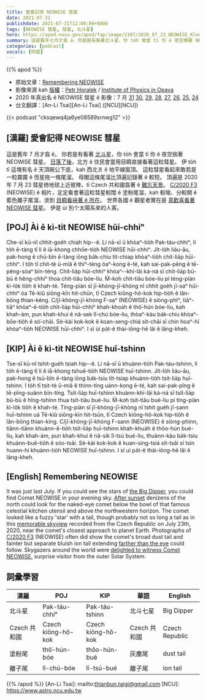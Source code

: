 ```yaml
---
title: 愛會記得 NEOWISE 彗星
date: 2021-07-31
publishdate: 2021-07-31T12:00:00+0800
tags: [NEOWISE 彗星, 彗星, 北斗星]
hero: https://apod.nasa.gov/apod/fap/image/2107/2020_07_23_NEOWISE_Klondik_Combine1_Samostatne_1100px.jpg
summary: 這是舊年七月才翕 ê。你若是有看著北斗星，你 to̍h 會當 tī 你 ê 夜空揣著 NEOWISE 彗星。
categories: [podcast]
vocals: [阿錕]
---
```


{{% apod %}}

- 原始文章：[Remembering NEOWISE](https://apod.nasa.gov/apod/ap210731.html)
- 影像來源 kah [版權][copyright]：[Petr Horalek](http://www.astronom.cz/horalek/?page_id=20) / [Institute of Physics in Opava](https://www.slu.cz/phys/en/)
- 2020 年真出名 ê NEOWISE 彗星 ê 影像：7 月 [31](https://www.facebook.com/media/set/?set=a.2818635991573935&type=3) [30](https://www.facebook.com/media/set/?set=a.2814764565294411&type=3), [29](https://www.facebook.com/media/set/?set=a.2811464625624405&type=3), [28](https://www.facebook.com/media/set/?set=a.2808659892571545&type=3), [27](https://www.facebook.com/media/set/?set=a.2806003322837202&type=3), [26](https://www.facebook.com/media/set/?set=a.2803425026428365&type=3), [25](https://www.facebook.com/media/set/?set=a.2800436196727248&type=3), [24](https://www.facebook.com/media/set/?set=a.2797140183723516&type=3)
- 台文翻譯：[An-Li Tsai][An-Li Tsai] ([NCU][NCU])

{{< podcast "cksqewq4ja6ye08589srnwg12" >}}

## [漢羅] 愛會記得 NEOWISE 彗星
這是舊年 7 月才翕 ê。
你若是有看著 [北斗星][the Big Dipper]，你 to̍h 會當 tī 你 ê 夜空揣著 NEOWISE 彗星。
[日落了後][After sunset]，北方 ê 住民會當用目睭直接看著這粒彗星。
伊 to̍h tī 這塊有名 ê 天頂碗公下底，kah 西北爿 ê 地平線面頂。
這粒彗星看起來敢若是一粒霧霧 ê 恆星拖一條尾溜。
毋閣這條尾溜比頂遍記錄著 ê 較短。
頂遍是 2020 年 7 月 23 彗星倚地球上近彼陣，tī Czech 共和國翕著 ê [難忘天景][memorable skyview]。
[C/2020 F3][C/2020 F3] (NEOWISE) ê 相片，定定看會著這粒彗星較闊 ê 塗粉尾溜，kah 較暗、分較開 ê 藍色離子尾溜，湠到 [目睭看袂著 ê 所在][farther than the eye]。
世界各國 ê 觀星者實在是 [真歡喜看著 NEOWISE 彗星][delighted to witness Comet NEOWISE]。
伊是 ùi 別个太陽系來的人客。

## [POJ] Ài ē kì-tit NEOWISE hūi-chhiⁿ
Che-sī kū-nî chhit-goe̍h chiah hip--ê.
Lí nā-sī ū khòaⁿ-tio̍h Pak-táu-chhiⁿ, lí to̍h ē-tàng tī lí ê iā-khong chhōe-tio̍h NEOWISE hūi-chhiⁿ.
Ji̍t-lo̍h liáu-āu, pak-hong ê chū-bîn ē-tàng iōng ba̍k-chiu ti̍t-chiap khòaⁿ-tio̍h chit-lia̍p hūi-chhiⁿ.
I to̍h tī chit-tè ū-miâ ê thiⁿ-téng óaⁿ-kong ē-té, kah sai-pak-pêng ê tē-pêng-sòaⁿ bīn-téng.
Chit-lia̍p hūi-chhiⁿ khòaⁿ--khí-lâi ká-ná sī chi̍t-lia̍p bū-bū ê hêng-chhiⁿ thoa chi̍t-tiâu bóe-liu.
M̄-koh chit-tiâu bóe-liu pí téng-piàn kì-lo̍k tio̍h ê khah-té.
Téng-piàn sī jī-khòng-jī-khòng nî chhit goe̍h jī-saⁿ hūi-chhiⁿ óa Tē-kiû siōng-kīn hit-chūn, tī Czech kiōng-hô-kok hip-tio̍h ê lân-bōng thian-kéng.
C/jī-khòng-jī-khòng F-saⁿ (NEOWISE) ê siòng-phìⁿ, tiāⁿ-tiāⁿ khòaⁿ-ē-tio̍h chi̍t-lia̍p hūi-chhiⁿ khah-khoa̍h ê thô͘-hún bóe-liu, kah khah-àm, pun khah-khui ê nâ-sek lî-chú bóe-liu, thòaⁿ-kàu ba̍k-chiu khòaⁿ-bōe-tio̍h ê só͘-chāi.
Sè-kài kok-kok ê koan-seng-chiá si̍t-chāi sī chin hoaⁿ-hí khòaⁿ-tio̍h NEOWISE hūi-chhiⁿ.
I sī ùi pa̍t-ê thài-iông-hē lâi ê lâng-kheh.

## [KIP] Ài ē kì-tit NEOWISE huī-tshinn
Tse-sī kū-nî tshit-gue̍h tsiah hip--ê.
Lí nā-sī ū khuànn-tio̍h Pak-táu-tshinn, lí to̍h ē-tàng tī lí ê iā-khong tshuē-tio̍h NEOWISE huī-tshinn.
Ji̍t-lo̍h liáu-āu, pak-hong ê tsū-bîn ē-tàng iōng ba̍k-tsiu ti̍t-tsiap khuànn-tio̍h tsit-lia̍p huī-tshinn.
I to̍h tī tsit-tè ū-miâ ê thinn-tíng uánn-kong ē-té, kah sai-pak-pîng ê tē-pîng-suànn bīn-tíng.
Tsit-lia̍p huī-tshinn khuànn-khí-lâi ká-ná sī tsi̍t-lia̍p bū-bū ê hîng-tshinn thua tsi̍t-tiâu bué-liu.
M̄-koh tsit-tiâu bué-liu pí tíng-piàn kì-lo̍k tio̍h ê khah-té.
Tíng-piàn sī jī-khòng-jī-khòng nî tshit gue̍h jī-sann huī-tshinn uá Tē-kiû siōng-kīn hit-tsūn, tī Czech kiōng-hô-kok hip-tio̍h ê lân-bōng thian-kíng.
C/jī-khòng-jī-khòng F-sann (NEOWISE) ê siòng-phìnn, tiānn-tiānn khuànn-ē-tio̍h tsi̍t-lia̍p huī-tshinn khah-khua̍h ê thôo-hún bué-liu, kah khah-àm, pun khah-khui ê nâ-sik lî-tsú bué-liu, thuànn-kàu ba̍k-tsiu khuànn-buē-tio̍h ê sóo-tsāi.
Sè-kài kok-kok ê kuan-sing-tsiá si̍t-tsāi sī tsin huann-hí khuànn-tio̍h NEOWISE huī-tshinn.
I sī uì pa̍t-ê thài-iông-hē lâi ê lâng-kheh.

## [English] Remembering NEOWISE
It was just last July.
If you could see the stars of [the Big Dipper][the Big Dipper], you could find Comet NEOWISE in your evening sky.
[After sunset][After sunset] denizens of the north could look for the naked-eye comet below the bowl of that famous celestial kitchen utensil and above the northwestern horizon.
The comet looked like a fuzzy 'star' with a tail, though probably not so long a tail as in this [memorable skyview][memorable skyview] recorded from the Czech Republic on July 23th, 2020, near the comet's closest approach to planet Earth.
Photographs of [C/2020 F3][C/2020 F3] (NEOWISE) often did show the comet's broad dust tail and fainter but separate bluish ion tail extending [farther than the eye][farther than the eye] could follow.
Skygazers around the world were [delighted to witness Comet NEOWISE][delighted to witness Comet NEOWISE], surprise visitor from the outer Solar System.


## 詞彙學習

|漢羅|POJ|KIP|華語|English|
|-|-|-|-|-|
|北斗星|Pak-táu-chhiⁿ|Pak-táu-tshinn|北斗七星|Big Dipper|
|Czech 共和國|Czech kiōng-hô-kok|Czech kiōng-hô-kok|Czech 共和國|Czech Republic|
|塗粉尾|thô͘-hún-bóe|thôo-hún-bué|灰塵尾|dust tail|
|離子尾|lî-chú-bóe|lî-tsú-bué|離子尾|ion tail|

{{% /apod %}}
[An-Li Tsai]: mailto:thianbun.taigi@gmail.com
[NCU]: https://www.astro.ncu.edu.tw

[copyright]: https://apod.nasa.gov/apod/fap/lib/about_apod.html#srapply

[the Big Dipper]:https://apod.nasa.gov/apod/ap190815.html
[After sunset]:https://apod.nasa.gov/apod/ap200718.html
[memorable skyview]:https://www.petrhoralek.com/?p=6546
[C/2020 F3]:https://en.wikipedia.org/wiki/Comet_NEOWISE
[farther than the eye]:https://apod.nasa.gov/apod/ap200716.html
[delighted to witness Comet NEOWISE]:https://www.nasa.gov/feature/how-to-see-comet-neowise
